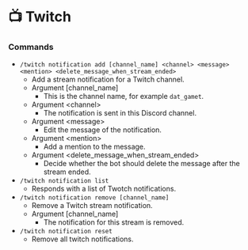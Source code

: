 # 📺 Twitch

### Commands

* `/twitch notification add [channel_name] <channel> <message> <mention> <delete_message_when_stream_ended>`
  * Add a stream notification for a Twitch channel.
  * Argument \[channel\_name]
    * This is the channel name, for example `dat_gamet`.
  * Argument \<channel>
    * The notification is sent in this Discord channel.
  * Argument \<message>
    * Edit the message of the notification.
  * Argument \<mention>
    * Add a mention to the message.
  * Argument \<delete\_message\_when\_stream\_ended>
    * Decide whether the bot should delete the message after the stream ended.
* `/twitch notification list`
  * Responds with a list of Twotch notifications.
* `/twitch notification remove [channel_name]`
  * Remove a Twitch stream notification.
  * Argument \[channel\_name]
    * The notification for this stream is removed.
* `/twitch notification reset`
  * Remove all twitch notifications.
